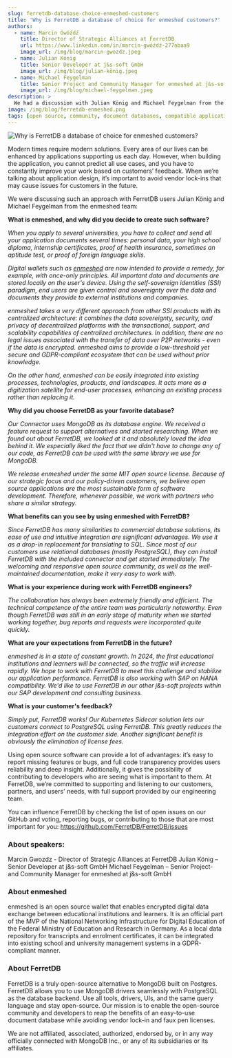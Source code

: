 ```yaml
---
slug: ferretdb-database-choice-enmeshed-customers
title: 'Why is FerretDB a database of choice for enmeshed customers?'
authors:
  - name: Marcin Gwóźdź
    title: Director of Strategic Alliances at FerretDB
    url: https://www.linkedin.com/in/marcin-gwóźdź-277abaa9
    image_url: /img/blog/marcin-gwozdz.jpeg
  - name: Julian König
    title: Senior Developer at j&s-soft GmbH
    image_url: /img/blog/julian-könig.jpeg
  - name: Michael Feygelman
    title: Senior Project and Community Manager for enmeshed at j&s-soft GmbH
    image_url: /img/blog/michael-feygelman.jpeg
description: >
  We had a discussion with Julian König and Michael Feygelman from the enmeshed team on why they chose FerretDB, open source software, and avoiding vendor lock-ins.
image: /img/blog/ferretdb-enmeshed.png
tags: [open source, community, document databases, compatible applications]
---
```


![Why is FerretDB a database of choice for enmeshed customers?](/img/blog/ferretdb-enmeshed.png)

Modern times require modern solutions. Every area of our lives can be enhanced by applications supporting us each day. However, when building the application, you cannot predict all use cases, and you have to constantly improve your work based on customers’ feedback. When we’re talking about application design, it’s important to avoid vendor lock-ins that may cause issues for customers in the future.

We were discussing such an approach with FerretDB users Julian König and Michael Feygelman from the enmeshed team:

**What is enmeshed, and why did you decide to create such software?**

*When you apply to several universities, you have to collect and send all your application documents several times: personal data, your high school diploma, internship certificates, proof of health insurance, sometimes an aptitude test, or proof of foreign language skills.*

*Digital wallets such as [enmeshed](https://enmeshed.eu/) are now intended to provide a remedy, for example, with once-only principles. All important data and documents are stored locally on the user's device. Using the self-sovereign identities (SSI) paradigm, end users are given control and sovereignty over the data and documents they provide to external institutions and companies.*

*enmeshed takes a very different approach from other SSI products with its centralized architecture: it combines the data sovereignty, security, and privacy of decentralized platforms with the transactional, support, and scalability capabilities of centralized architectures. In addition, there are no legal issues associated with the transfer of data over P2P networks - even if the data is encrypted. enmeshed aims to provide a low-threshold yet secure and GDPR-compliant ecosystem that can be used without prior knowledge.*

*On the other hand, enmeshed can be easily integrated into existing processes, technologies, products, and landscapes. It acts more as a digitization satellite for end-user processes, enhancing an existing process rather than replacing it.*

**Why did you choose FerretDB as your favorite database?**

*Our Connector uses MongoDB as its database engine. We received a feature request to support alternatives and started researching. When we found out about FerretDB, we looked at it and absolutely loved the idea behind it. We especially liked the fact that we didn't have to change any of our code, as FerretDB can be used with the same library we use for MongoDB.*

*We release enmeshed under the same MIT open source license. Because of our strategic focus and our policy-driven customers, we believe open source applications are the most sustainable form of software development. Therefore, whenever possible, we work with partners who share a similar strategy.*

**What benefits can you see by using enmeshed with FerretDB?**

*Since FerretDB has many similarities to commercial database solutions, its ease of use and intuitive integration are significant advantages. We use it as a drop-in replacement for translating to SQL. Since most of our customers use relational databases (mostly PostgreSQL), they can install FerretDB with the included connector and get started immediately. The welcoming and responsive open source community, as well as the well-maintained documentation, make it very easy to work with.*

**What is your experience during work with FerretDB engineers?**

*The collaboration has always been extremely friendly and efficient. The technical competence of the entire team was particularly noteworthy. Even though FerretDB was still in an early stage of maturity when we started working together, bug reports and requests were incorporated quite quickly.*

**What are your expectations from FerretDB in the future?**

*enmeshed is in a state of constant growth. In 2024, the first educational institutions and learners will be connected, so the traffic will increase rapidly. We hope to work with FerretDB to meet this challenge and stabilize our application performance. FerretDB is also working with SAP on HANA compatibility. We'd like to use FerretDB in our other j&s-soft projects within our SAP development and consulting business.*

**What is your customer's feedback?**

*Simply put, FerretDB works! Our Kubernetes Sidecar solution lets our customers connect to PostgreSQL using FerretDB. This greatly reduces the integration effort on the customer side. Another significant benefit is obviously the elimination of license fees.*

Using open source software can provide a lot of advantages: it’s easy to report missing features or bugs, and full code transparency provides users reliability and deep insight. Additionally, it gives the possibility of contributing to developers who are seeing what is important to them. At FerretDB, we’re committed to supporting and listening to our customers, partners, and users' needs, with full support provided by our engineering team.

You can influence FerretDB by checking the list of open issues on our GitHub and voting, reporting bugs, or contributing to those that are most important for you: https://github.com/FerretDB/FerretDB/issues

### About speakers:

Marcin Gwozdz - Director of Strategic Alliances at FerretDB
Julian König – Senior Developer at j&s-soft GmbH
Michael Feygelman – Senior Project- and Community Manager for enmeshed at j&s-soft GmbH

### About enmeshed

enmeshed is an open source wallet that enables encrypted digital data exchange between educational institutions and learners. It is an official part of the MVP of the National Networking Infrastructure for Digital Education of the Federal Ministry of Education and Research in Germany. As a local data repository for transcripts and enrolment certificates, it can be integrated into existing school and university management systems in a GDPR-compliant manner.

### About FerretDB

FerretDB is a truly open-source alternative to MongoDB built on Postgres. FerretDB allows you to use MongoDB drivers seamlessly with PostgreSQL as the database backend. Use all tools, drivers, UIs, and the same query language and stay open-source. Our mission is to enable the open-source community and developers to reap the benefits of an easy-to-use document database while avoiding vendor lock-in and faux pen licenses.

We are not affiliated, associated, authorized, endorsed by, or in any way officially connected with MongoDB Inc., or any of its subsidiaries or its affiliates.
